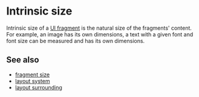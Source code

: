 # Intrinsic size

Intrinsic size of a [UI fragment](def://) is the natural size of the fragments'
content. For example, an image has its own dimensions, a text with a given
font and font size can be measured and has its own dimensions.

## See also

- [fragment size](def://)
- [layout system](guide://)
- [layout surrounding](def://)